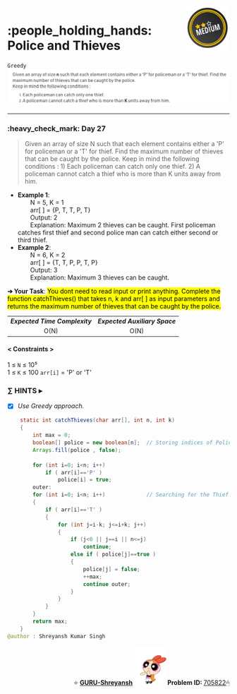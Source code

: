 <img align='right' src="https://github.com/guru-shreyansh/GeeksforGeeks-30-Days-of-Code/blob/main/!DOC!/Medium%233.png" width="100">
<h1>:people_holding_hands: Police and Thieves</h1>

`Greedy`
<img align='centre' src="https://github.com/guru-shreyansh/GeeksforGeeks-30-Days-of-Code/blob/main/Day%3C27%3E/D27.png">
________________________________________________________________________________________________________________________________________________________
<h3>:heavy_check_mark: Day 27</h3>
<blockquote>Given an array of size N such that each element contains either a 'P' for policeman or a 'T' for thief. Find the maximum number of thieves that can be caught by the police. Keep in mind the following conditions :
1) Each policeman can catch only one thief.
2) A policeman cannot catch a thief who is more than K units away from him.</blockquote>

* **Example 1**:<br>
&emsp;&emsp;N = 5, K = 1<br>
&emsp;&emsp;arr[ ] = {P, T, T, P, T}<br>
&emsp;&emsp;Output: 2<br>
&emsp;&emsp;Explanation: Maximum 2 thieves can be caught. First policeman catches first thief and second police man can catch either second or third thief.<br>
* **Example 2**:<br>
&emsp;&emsp;N = 6, K = 2<br>
&emsp;&emsp;arr[ ] = {T, T, P, P, T, P}<br>
&emsp;&emsp;Output: 3<br>
&emsp;&emsp;Explanation: Maximum 3 thieves can be caught.<br>

**➔ Your Task**:
<mark>You dont need to read input or print anything. Complete the function catchThieves() that takes n, k and arr[ ] as input parameters and returns the maximum number of thieves that can be caught by the police. </mark>

<table align="center">
      <tr><td><em><b>Expected Time Complexity</td> <td><em><b>Expected Auxiliary Space</td></tr>
      <tr><td align="center">O(N)</td> <td align="center">O(N)</td></tr>
</table>

#### < Constraints >
1  ≤ ` N ` ≤  10⁵<br>
1  ≤ ` K ` ≤  100
` arr[i] ` = 'P' or 'T'

###      ∑ HINTS ▸
- [x] _Use Greedy approach._
```java
    static int catchThieves(char arr[], int n, int k) 
	{
	    int max = 0;
	    boolean[] police = new boolean[n];  // Storing indices of Police
	    Arrays.fill(police , false);
	    
	    for (int i=0; i<n; i++)
	        if ( arr[i]=='P' )
	            police[i] = true;
	    outer:
	    for (int i=0; i<n; i++)             // Searching for the Thief
	    {
	        if ( arr[i]=='T' )
	        {
	            for (int j=i-k; j<=i+k; j++)
	            {
	                if (j<0 || j==i || n<=j)
	                    continue;
	                else if ( police[j]==true )
	                {
	                    police[j] = false;
	                    ++max;
	                    continue outer;
	                }
	            }
	        }
	    }
	    return max;
	}
@author : Shreyansh Kumar Singh
```
<p align="right"> ⭐️ <a href="https://github.com/GURU-Shreyansh" target="_blank"> <b>GURU-Shreyansh</b></a>
      <img src="https://github.com/guru-shreyansh/GeeksforGeeks-30-Days-of-Code/blob/main/!DOC!/GIF--Happy-Powerpuff-Girls-Qakyyrk1IKwuK8YtQ6.gif" width="75"><b>Problem ID: </b><a href="https://practice.geeksforgeeks.org/problems/e47329920b4e75869ea7b0e9b7c59ea145ccc22c/1/?track=30-DOC-day-27&batchId=320" align="left">705822</a>🖱</p>
<!--
#GURU ツ
-->

